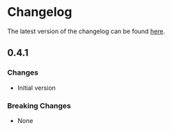 # Changelog

The latest version of the changelog can be found [here](/Azure/bicep-registry-modules/blob/main/avm/res/hybrid-compute/machine/CHANGELOG.md).

## 0.4.1

### Changes

- Initial version

### Breaking Changes

- None
